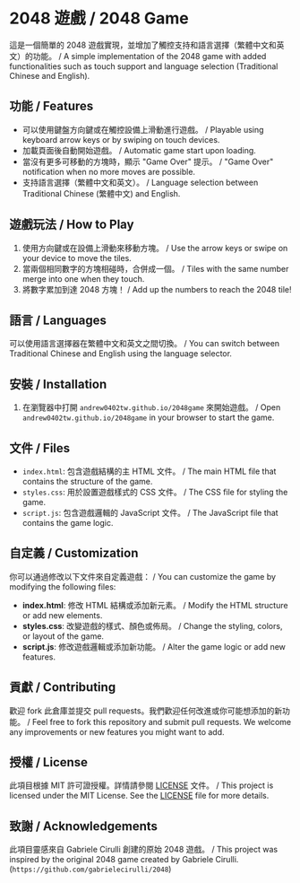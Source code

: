 # 2048 遊戲 / 2048 Game

這是一個簡單的 2048 遊戲實現，並增加了觸控支持和語言選擇（繁體中文和英文）的功能。 / A simple implementation of the 2048 game with added functionalities such as touch support and language selection (Traditional Chinese and English).

## 功能 / Features

- 可以使用鍵盤方向鍵或在觸控設備上滑動進行遊戲。 / Playable using keyboard arrow keys or by swiping on touch devices.
- 加載頁面後自動開始遊戲。 / Automatic game start upon loading.
- 當沒有更多可移動的方塊時，顯示 "Game Over" 提示。 / "Game Over" notification when no more moves are possible.
- 支持語言選擇（繁體中文和英文）。 / Language selection between Traditional Chinese (繁體中文) and English.

## 遊戲玩法 / How to Play

1. 使用方向鍵或在設備上滑動來移動方塊。 / Use the arrow keys or swipe on your device to move the tiles.
2. 當兩個相同數字的方塊相碰時，合併成一個。 / Tiles with the same number merge into one when they touch. 
3. 將數字累加到達 2048 方塊！ / Add up the numbers to reach the 2048 tile!

## 語言 / Languages

可以使用語言選擇器在繁體中文和英文之間切換。 / You can switch between Traditional Chinese and English using the language selector.

## 安裝 / Installation

1. 在瀏覽器中打開 `andrew0402tw.github.io/2048game` 來開始遊戲。 / Open `andrew0402tw.github.io/2048game` in your browser to start the game.

## 文件 / Files

- `index.html`: 包含遊戲結構的主 HTML 文件。 / The main HTML file that contains the structure of the game.
- `styles.css`: 用於設置遊戲樣式的 CSS 文件。 / The CSS file for styling the game.
- `script.js`: 包含遊戲邏輯的 JavaScript 文件。 / The JavaScript file that contains the game logic.

## 自定義 / Customization

你可以通過修改以下文件來自定義遊戲： / You can customize the game by modifying the following files:

- **index.html**: 修改 HTML 結構或添加新元素。 / Modify the HTML structure or add new elements.
- **styles.css**: 改變遊戲的樣式、顏色或佈局。 / Change the styling, colors, or layout of the game.
- **script.js**: 修改遊戲邏輯或添加新功能。 / Alter the game logic or add new features.

## 貢獻 / Contributing

歡迎 fork 此倉庫並提交 pull requests。我們歡迎任何改進或你可能想添加的新功能。 / Feel free to fork this repository and submit pull requests. We welcome any improvements or new features you might want to add.

## 授權 / License

此項目根據 MIT 許可證授權。詳情請參閱 [LICENSE](LICENSE) 文件。 / This project is licensed under the MIT License. See the [LICENSE](LICENSE) file for more details.

## 致謝 / Acknowledgements

此項目靈感來自 Gabriele Cirulli 創建的原始 2048 遊戲。 / This project was inspired by the original 2048 game created by Gabriele Cirulli.
(`https://github.com/gabrielecirulli/2048`)
